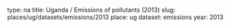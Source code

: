 type: na
title: Uganda / Emissions of pollutants (2013)
slug: places/ug/datasets/emissions/2013
place: ug
dataset: emissions
year: 2013
